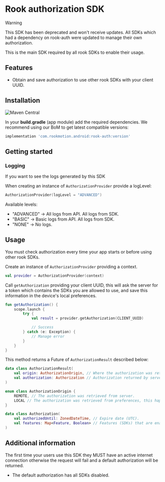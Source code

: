 # Rook authorization SDK

> [!WARNING]  
> This SDK has been deprecated and won't receive updates. All SDKs which had a dependency on rook-auth were
> updated to manage their own authorization.

This is the main SDK required by all rook SDKs to enable their usage.

## Features

* Obtain and save authorization to use other rook SDKs with your client UUID.

## Installation

![Maven Central](https://img.shields.io/maven-central/v/com.rookmotion.android/rook-auth?style=for-the-badge&logo=gradle&label=rook-auth&color=7200F7)

In your **build.gradle** (app module) add the required dependencies. We recommend using our BoM to get latest compatible
versions:

```groovy
implementation 'com.rookmotion.android:rook-auth:version'
```

## Getting started

### Logging

If you want to see the logs generated by this SDK

When creating an instance of `AuthorizationProvider` provide a logLevel:

```kotlin
AuthorizationProvider(logLevel = "ADVANCED")
```

Available levels:

* "ADVANCED" -> All logs from API. All logs from SDK.
* "BASIC" -> Basic logs from API. All logs from SDK.
* "NONE" -> No logs.

## Usage

You must check authorization every time your app starts or before using other rook SDKs.

Create an instance of `AuthorizationProvider` providing a context.

```kotlin
val provider = AuthorizationProvider(context)
```

Call `getAuthorization` providing your client UUID, this will ask the server for a token which
contains the SDKs you are allowed to use, and save this information in the device's local
preferences.

```kotlin
fun getAuthorization() {
    scope.launch {
        try {
            val result = provider.getAuthorization(CLIENT_UUID)

            // Success
        } catch (e: Exception) {
            // Manage error
        }
    }
}
```

This method returns a Future of `AuthorizationResult` described below:

```kotlin
data class AuthorizationResult(
    val origin: AuthorizationOrigin, // Where the authorization was retrieved from.
    val authorization: Authorization // Authorization returned by server/preferences.
)

enum class AuthorizationOrigin {
    REMOTE, // The authorization was retrieved from server.
    LOCAL // The authorization was retrieved from preferences, this happens when the device does not have an active internet connection or if the request to the server fails.
}

data class Authorization(
    val authorizedUntil: ZonedDateTime, // Expire date (UTC).
    val features: Map<Feature, Boolean> // Features (SDKs) that are enabled or disabled.
)
```

## Additional information

The first time your users use this SDK they MUST have an active internet connection otherwise
the request will fail and a default authorization will be returned.

* The default authorization has all SDKs disabled.
